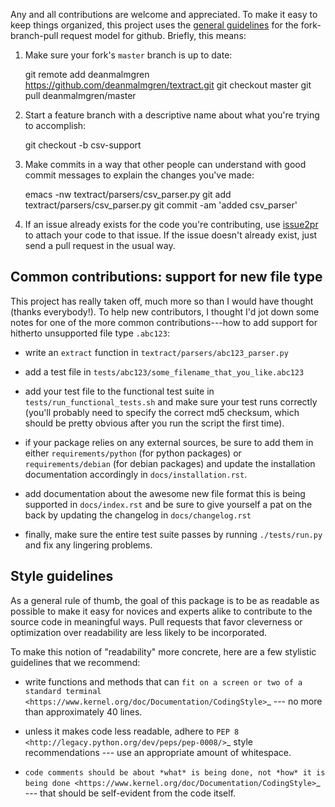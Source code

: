 Any and all contributions are welcome and appreciated. To make it easy
to keep things organized, this project uses the
[general guidelines](https://help.github.com/articles/using-pull-requests)
for the fork-branch-pull request model for github. Briefly, this means:

1. Make sure your fork's `master` branch is up to date:

	git remote add deanmalmgren https://github.com/deanmalmgren/textract.git
    git checkout master
    git pull deanmalmgren/master

2. Start a feature branch with a descriptive name about what you're
   trying to accomplish:

    git checkout -b csv-support

3. Make commits in a way that other people can understand with good
   commit messages to explain the changes you've made:

    emacs -nw textract/parsers/csv_parser.py
	git add textract/parsers/csv_parser.py
	git commit -am 'added csv_parser'

4. If an issue already exists for the code you're contributing, use
   [issue2pr](http://issue2pr.herokuapp.com/) to attach your code to
   that issue. If the issue doesn't already exist, just send a pull
   request in the usual way.


Common contributions: support for new file type
-----------------------------------------------

This project has really taken off, much more so than I would have
thought (thanks everybody!). To help new contributors, I thought I'd
jot down some notes for one of the more common contributions---how to
add support for hitherto unsupported file type `.abc123`:

* write an `extract` function in `textract/parsers/abc123_parser.py`

* add a test file in `tests/abc123/some_filename_that_you_like.abc123`

* add your test file to the functional test suite in
  `tests/run_functional_tests.sh` and make sure your test runs
  correctly (you'll probably need to specify the correct md5 checksum,
  which should be pretty obvious after you run the script the first
  time).

* if your package relies on any external sources, be sure to add them
  in either `requirements/python` (for python packages) or
  `requirements/debian` (for debian packages) and update the
  installation documentation accordingly in `docs/installation.rst`.

* add documentation about the awesome new file format this is being
  supported in `docs/index.rst` and be sure to give yourself a pat on
  the back by updating the changelog in `docs/changelog.rst`

* finally, make sure the entire test suite passes by running
  `./tests/run.py` and fix any lingering problems.


Style guidelines
----------------

As a general rule of thumb, the goal of this package is to be as
readable as possible to make it easy for novices and experts alike to
contribute to the source code in meaningful ways. Pull requests that
favor cleverness or optimization over readability are less likely to be
incorporated.

To make this notion of "readability" more concrete, here are a few
stylistic guidelines that we recommend:

-  write functions and methods that can `fit on a screen or two of a
   standard
   terminal <https://www.kernel.org/doc/Documentation/CodingStyle>`_
   --- no more than approximately 40 lines.

-  unless it makes code less readable, adhere to `PEP
   8 <http://legacy.python.org/dev/peps/pep-0008/>`_ style
   recommendations --- use an appropriate amount of whitespace.

-  `code comments should be about *what* is being done, not *how* it is
   being done <https://www.kernel.org/doc/Documentation/CodingStyle>`_
   --- that should be self-evident from the code itself.
